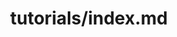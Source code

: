 ---
title: tutorials/index.md
showAuthorInfo: false
redirect_path: https://kotlinlang.org/docs/index.html
---